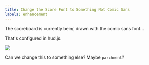 ```yaml
---
title: Change the Score Font to Something Not Comic Sans
labels: enhancement
---
```


The scoreboard is currently being drawn with the comic sans font...

That's configured in hud.js.

![](https://user-images.githubusercontent.com/1161329/184423685-8d31ad1c-b4fd-4dc3-9304-beb154df3577.png)

Can we change this to something else? Maybe `parchment`?